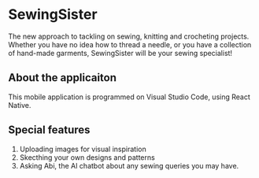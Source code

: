 # SewingSister
The new approach to tackling on sewing, knitting and crocheting projects. 
Whether you have no idea how to thread a needle, or you have a collection of hand-made garments, SewingSister will be your sewing specialist!

## About the applicaiton
This mobile application is programmed on Visual Studio Code, using React Native.

## Special features
1. Uploading images for visual inspiration
2. Skecthing your own designs and patterns
3. Asking Abi, the AI chatbot about any sewing queries you may have.
